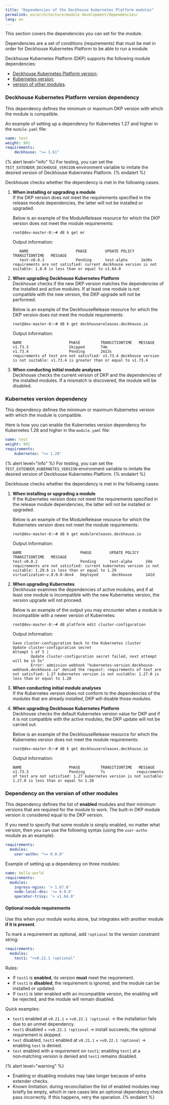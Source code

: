 ```yaml
---
title: "Dependencies of the Deckhouse Kubernetes Platform modules"
permalink: en/architecture/module-development/dependencies/
lang: en
---
```


This section covers the dependencies you can set for the module.

Dependencies are a set of conditions (requirements) that must be met in order for Deckhouse Kubernetes Platform to be able to run a module.

Deckhouse Kubernetes Platform (DKP) supports the following module dependencies:

- [Deckhouse Kubernetes Platform version](#deckhouse-kubernetes-platform-version-dependency);
- [Kubernetes version](#kubernetes-version-dependency);
- [version of other modules](#dependency-on-the-version-of-other-modules).

### Deckhouse Kubernetes Platform version dependency

This dependency defines the minimum or maximum DKP version with which the module is compatible.

An example of setting up a dependency for Kubernetes 1.27 and higher in the `module.yaml` file:

```yaml
name: test
weight: 901
requirements:
    deckhouse: ">= 1.61"
```

{% alert level="info" %}
For testing, you can set the `TEST_EXTENDER_DECKHOUSE_VERSION` environment variable to imitate the desired version of Deckhouse Kubernetes Platform.
{% endalert %}

Deckhouse checks whether the dependency is met in the following cases:

1. **When installing or upgrading a module**  
   If the DKP version does not meet the requirements specified in the release module dependencies, the latter will not be installed or upgraded.

   Below is an example of the ModuleRelease resource for which the DKP version does not meet the module requirements:

   ```console
   root@dev-master-0:~# d8 k get mr
   ```

   Output information:

   ```text
      NAME                     PHASE        UPDATE POLICY   TRANSITIONTIME   MESSAGE
      test-v0.8.3              Pending      test-alpha      2m30s            requirements are not satisfied: current deckhouse version is not suitable: 1.0.0 is less than or equal to v1.64.0 
   ```

1. **When upgrading Deckhouse Kubernetes Platform**  
   Deckhouse checks if the new DKP version matches the dependencies of the installed and active modules. If at least one module is not compatible with the new version, the DKP upgrade will not be performed.

   Below is an example of the DeckhouseRelease resource for which the DKP version does not meet the module requirements:

   ```console
   root@dev-master-0:~# d8 k get deckhousereleases.deckhouse.io
   ```

   Output information:

   ```text
   NAME                     PHASE         TRANSITIONTIME   MESSAGE
   v1.73.3                  Skipped       74m
   v1.73.4                  Pending       2m13s            requirements of test are not satisfied: v1.73.4 deckhouse version is not suitable: v1.73.4 is greater than or equal to v1.73.4
   ```

1. **When conducting initial module analyses**  
   Deckhouse checks the current version of DKP and the dependencies of the installed modules. If a mismatch is discovered, the module will be disabled.

### Kubernetes version dependency

This dependency defines the minimum or maximum Kubernetes version with which the module is compatible.

Here is how you can enable the Kubernetes version dependency for Kubernetes 1.28 and higher in the `module.yaml` file:

```yaml
name: test
weight: 901
requirements:
    kubernetes: ">= 1.28"
```

{% alert level="info" %}
For testing, you can set the `TEST_EXTENDER_KUBERNETES_VERSION` environment variable to imitate the desired version of Deckhouse Kubernetes Platform.
{% endalert %}

Deckhouse checks whether the dependency is met in the following cases:

1. **When installing or upgrading a module**  
   If the Kubernetes version does not meet the requirements specified in the release module dependencies, the latter will not be installed or upgraded.
  
   Below is an example of the ModuleRelease resource for which the Kubernetes version does not meet the module requirements:

   ```console
   root@dev-master-0:~# d8 k get modulereleases.deckhouse.io
   ```

   Output information:

   ```text
   NAME                          PHASE        UPDATE POLICY   TRANSITIONTIME   MESSAGE
   test-v0.8.2                   Pending      test-alpha      24m              requirements are not satisfied: current kubernetes version is not suitable: 1.29.6 is less than or equal to 1.29
   virtualization-v.0.0.0-dev4   Deployed      deckhouse      142d
   ```

1. **When upgrading Kubernetes**  
   Deckhouse examines the dependencies of active modules, and if at least one module is incompatible with the new Kubernetes version, the version upgrade will not proceed.

   Below is an example of the output you may encounter when a module is incompatible with a newer version of Kubernetes:

   ```console
   root@dev-master-0:~# d8 platform edit cluster-configuration
   ```

   Output information:

   ```text
   Save cluster-configuration back to the Kubernetes cluster
   Update cluster-configuration secret
   Attempt 1 of 5 |
           Update cluster-configuration secret failed, next attempt will be in 5s"
           Error: admission webhook "kubernetes-version.deckhouse-webhook.deckhouse.io" denied the request: requirements of test are not satisfied: 1.27 kubernetes version is not suitable: 1.27.0 is less than or equal to 1.28
   ```

1. **When conducting initial module analyses**  
   If the Kubernetes version does not conform to the dependencies of the modules that are already installed, DKP will disable those modules.

1. **When upgrading Deckhouse Kubernetes Platform**  
   Deckhouse checks the default Kubernetes version value for DKP and if it is not compatible with the active modules, the DKP update will not be carried out.

   Below is an example of the DeckhouseRelease resource for which the Kubernetes version does not meet the module requirements:

   ```console
   root@dev-master-0:~# d8 k get deckhousereleases.deckhouse.io
   ```

   Output information:

   ```text
   NAME                     PHASE         TRANSITIONTIME   MESSAGE
   v1.73.3                  Pending       7s              requirements of test are not satisfied: 1.27 kubernetes version is not suitable: 1.27.0 is less than or equal to 1.28            
   ```

### Dependency on the version of other modules

This dependency defines the list of **enabled** modules and their minimum versions that are required for the module to work. The built-in DKP module version is considered equal to the DKP version.

If you need to specify that some module is simply enabled, no matter what version, then you can use the following syntax (using the `user-authn` module as an example):

```yaml
requirements:
  modules:
    user-authn: ">= 0.0.0"
```

Example of setting up a dependency on three modules:

```yaml
name: hello-world
requirements:
  modules:
    ingress-nginx: '> 1.67.0'
    node-local-dns: '>= 0.0.0'
    operator-trivy: '> v1.64.0'
```

#### Optional module requirements

Use this when your module works alone, but integrates with another module **if it is present**.

To mark a requirement as optional, add `!optional` to the version constraint string:

```yaml
requirements:
  modules:
    test1: ">v0.22.1 !optional"
```

Rules:

- If `test1` is **enabled**, its version **must** meet the requirement.
- If `test1` is **disabled**, the requirement is ignored, and the module can be installed or updated.
- If `test1` is later enabled with an incompatible version, the enabling will be rejected, and the module will remain disabled.

Quick examples:

- `test1` enabled at `v0.21.1` + `>v0.22.1 !optional` → the installation fails due to an unmet dependency.
- `test1` disabled + `>v0.22.1 !optional` → install succeeds; the optional requirement is skipped.
- `test` disabled, `test1` enabled at `v0.21.1` + `>v0.22.1 !optional` → enabling `test` is denied.
- `test` enabled with a requirement on `test1`; enabling `test1` at a non‑matching version is denied and `test1` remains disabled.

{% alert level="warning" %}
- Enabling or disabling modules may take longer because of extra extender checks.
- Known limitation: during reconciliation the list of enabled modules may briefly be empty, which in rare cases lets an optional dependency check pass incorrectly. If this happens, retry the operation.
{% endalert %}
